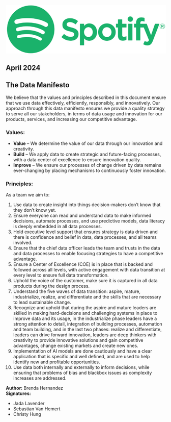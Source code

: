 
![alt text](https://github.com/LMU-MSBA/Finding-Talent-Improving-Spotify-New-Artist-Recommendations/blob/main/docs/data/Spotify_Logo_CMYK_Green-768x231.png)


## April 2024
## The Data Manifesto

We believe that the values and principles described in this document ensure that we use data effectively, efficiently, responsibly, and innovatively. Our approach through this data manifesto ensures we provide a quality strategy to serve all our stakeholders, in terms of data usage and innovation for our products, services, and increasing our competitive advantage.

### Values:
- **Value** – We determine the value of our data through our innovation and creativity.
- **Build** – We apply data to create strategic and future-facing processes, with a data center of excellence to ensure innovation quality.
- **Improve** – We ensure our processes of change driven by data remains ever-changing by placing mechanisms to continuously foster innovation.

### Principles:
As a team we aim to:
1. Use data to create insight into things decision-makers don’t know that they don’t know yet.
2. Ensure everyone can read and understand data to make informed decisions, automate processes, and use predictive models, data literacy is deeply embedded in all data processes.
3. Hold executive level support that ensures strategy is data driven and there is confidence and belief in data, data processes, and all teams involved.
4. Ensure that the chief data officer leads the team and trusts in the data and data processes to enable focusing strategies to have a competitive advantage.
5. Ensure a Center of Excellence (COE) is in place that is backed and followed across all levels, with active engagement with data transition at every level to ensure full data transformation.
6. Uphold the voice of the customer, make sure it is captured in all data products during the design process.
7. Understand the five waves of data transition: aspire, mature, industrialize, realize, and differentiate and the skills that are necessary to lead sustainable change.
8. Recognize and uphold that during the aspire and mature leaders are skilled in making hard-decisions and challenging systems in place to improve data and its usage, in the industrialize phase leaders have a strong attention to detail, integration of building processes, automation and team building, and in the last two phases: realize and differentiate, leaders can drive forward innovation, leaders are deep thinkers with creativity to provide innovative solutions and gain competitive advantages, change existing markets and create new ones.
9. Implementation of AI models are done cautiously and have a clear application that is specific and well defined, and are used to help identify new and profitable opportunities.
10. Use data both internally and externally to inform decisions, while ensuring that problems of bias and blackbox issues as complexity increases are addressed.

**Author:** Brenda Hernandez  
**Signatures:**  
- Jada Lavender  
- Sebastian Van Hemert  
- Christy Hung
